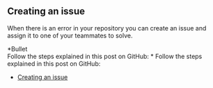 ## Creating an issue
When there is an error in your repository you can create an issue and assign it to one of your teammates to solve. 

 *Bullet 	
Follow the steps explained in this post on GitHub:	 *	Follow the steps explained in this post on GitHub:
* [Creating an issue](https://help.github.com/en/articles/creating-an-issue)
